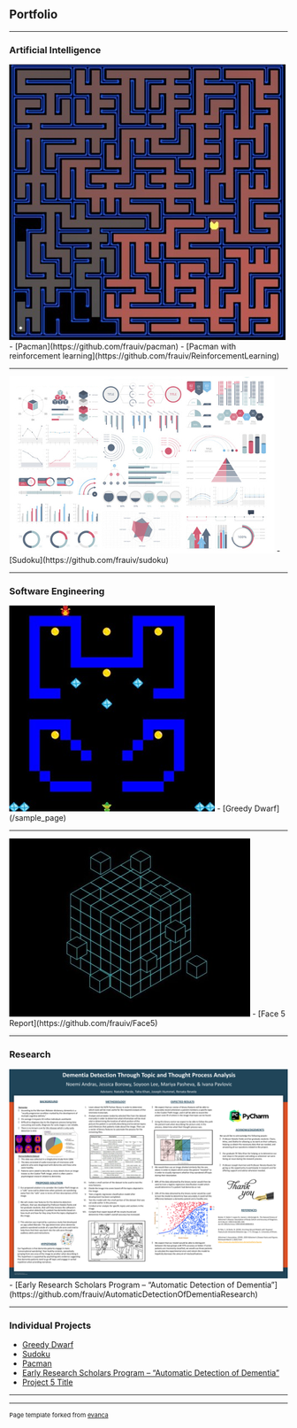 ## Portfolio

---

### Artificial Intelligence 

<img src="images/pacman.jpg?raw=true"/>
- [Pacman](https://github.com/frauiv/pacman)
- [Pacman with reinforcement learning](https://github.com/frauiv/ReinforcementLearning)

---
<img src="images/dummy_thumbnail.jpg?raw=true"/>
- [Sudoku](https://github.com/frauiv/sudoku)

---

### Software Engineering

<img src="images/greedydwarf.jpg?raw=true"/>
- [Greedy Dwarf](/sample_page)

---

<img src="images/face5.jpg?raw=true"/>
- [Face 5 Report](https://github.com/frauiv/Face5)

---

### Research

<img src="images/poster.png?raw=true"/>
- [Early Research Scholars Program – “Automatic Detection of Dementia”](https://github.com/frauiv/AutomaticDetectionOfDementiaResearch)

---

### Individual Projects

- [Greedy Dwarf](http://example.com/)
- [Sudoku](http://example.com/)
- [Pacman](https://github.com/frauiv/pacman)
- [Early Research Scholars Program – “Automatic Detection of Dementia”](http://example.com/)
- [Project 5 Title](http://example.com/)

---




---
<p style="font-size:11px">Page template forked from <a href="https://github.com/evanca/quick-portfolio">evanca</a></p>
<!-- Remove above link if you don't want to attibute -->
